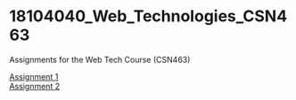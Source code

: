 # 18104040_Web_Technologies_CSN463

Assignments for the Web Tech Course (CSN463)

[Assignment 1](https://github.com/Harshit564/18104040_Web_Technologies_CSN463/tree/main/Assignment%201)
<br/>
[Assignment 2](https://github.com/Harshit564/18104040_Web_Technologies_CSN463/tree/main/Assignment%202)
